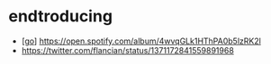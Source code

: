 # endtroducing

- [[go]] https://open.spotify.com/album/4wvqGLk1HThPA0b5lzRK2l
- https://twitter.com/flancian/status/1371172841559891968


[//begin]: # "Autogenerated link references for markdown compatibility"
[go]: go "Go"
[//end]: # "Autogenerated link references"